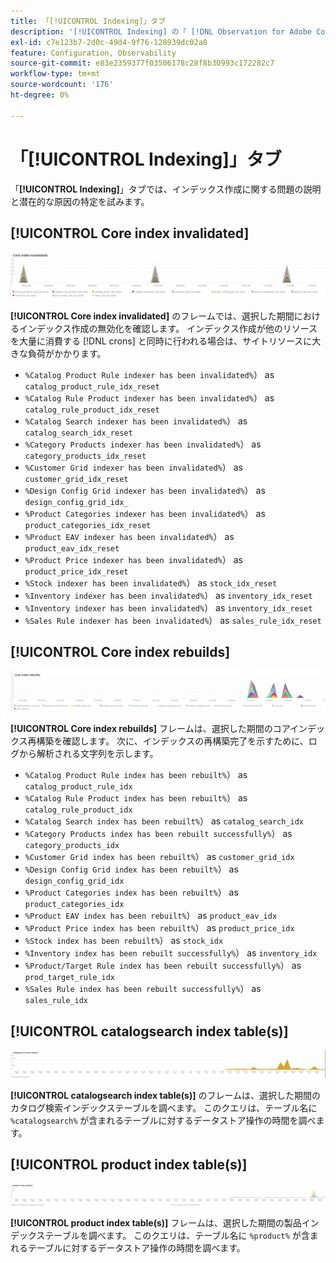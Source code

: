 ```yaml
---
title: 「[!UICONTROL Indexing]」タブ
description: '[!UICONTROL Indexing] の「 [!DNL Observation for Adobe Commerce]」タブについて説明します。'
exl-id: c7e123b7-2d0c-49d4-9f76-128939dc02a8
feature: Configuration, Observability
source-git-commit: e83e2359377f03506178c28f8b30993c172282c7
workflow-type: tm+mt
source-wordcount: '176'
ht-degree: 0%

---
```


# 「[!UICONTROL Indexing]」タブ

「**[!UICONTROL Indexing]**」タブでは、インデックス作成に関する問題の説明と潜在的な原因の特定を試みます。

## [!UICONTROL Core index invalidated]

![ コアインデックスが無効化されました ](../../assets/tools/observation-for-adobe-commerce/indexing-tab-1.jpg)

**[!UICONTROL Core index invalidated]** のフレームでは、選択した期間におけるインデックス作成の無効化を確認します。 インデックス作成が他のリソースを大量に消費する [!DNL crons] と同時に行われる場合は、サイトリソースに大きな負荷がかかります。

* `%Catalog Product Rule indexer has been invalidated%`） as `catalog_product_rule_idx_reset`
* `%Catalog Rule Product indexer has been invalidated%`） as `catalog_rule_product_idx_reset`
* `%Catalog Search indexer has been invalidated%`） as `catalog_search_idx_reset`
* `%Category Products indexer has been invalidated%`） as `category_products_idx_reset`
* `%Customer Grid indexer has been invalidated%`） as `customer_grid_idx_reset`
* `%Design Config Grid indexer has been invalidated%`） as `design_config_grid_idx_`
* `%Product Categories indexer has been invalidated%`） as `product_categories_idx_reset`
* `%Product EAV indexer has been invalidated%`） as `product_eav_idx_reset`
* `%Product Price indexer has been invalidated%`） as `product_price_idx_reset`
* `%Stock indexer has been invalidated%`） as `stock_idx_reset`
* `%Inventory indexer has been invalidated%`） as `inventory_idx_reset`
* `%Inventory indexer has been invalidated%`） as `inventory_idx_reset`
* `%Sales Rule indexer has been invalidated%`） as `sales_rule_idx_reset`

## [!UICONTROL Core index rebuilds]

![ コアインデックスの再構築 ](../../assets/tools/observation-for-adobe-commerce/indexing-tab-2.jpg)

**[!UICONTROL Core index rebuilds]** フレームは、選択した期間のコアインデックス再構築を確認します。 次に、インデックスの再構築完了を示すために、ログから解析される文字列を示します。

* `%Catalog Product Rule index has been rebuilt%`） as `catalog_product_rule_idx`
* `%Catalog Rule Product index has been rebuilt%`） as `catalog_rule_product_idx`
* `%Catalog Search index has been rebuilt%`） as `catalog_search_idx`
* `%Category Products index has been rebuilt successfully%`） as `category_products_idx`
* `%Customer Grid index has been rebuilt%`） as `customer_grid_idx`
* `%Design Config Grid index has been rebuilt%`） as `design_config_grid_idx`
* `%Product Categories index has been rebuilt%`） as `product_categories_idx`
* `%Product EAV index has been rebuilt%`） as `product_eav_idx`
* `%Product Price index has been rebuilt%`） as `product_price_idx`
* `%Stock index has been rebuilt%`） as `stock_idx`
* `%Inventory index has been rebuilt successfully%`） as `inventory_idx`
* `%Product/Target Rule index has been rebuilt successfully%`） as `prod_target_rule_idx`
* `%Sales Rule index has been rebuilt successfully%`） as `sales_rule_idx`


## [!UICONTROL catalogsearch index table(s)]

![ カタログ検索インデックス テーブル ](../../assets/tools/observation-for-adobe-commerce/indexing-tab-3.jpg)

**[!UICONTROL catalogsearch index table(s)]** のフレームは、選択した期間のカタログ検索インデックステーブルを調べます。 このクエリは、テーブル名に `%catalogsearch%` が含まれるテーブルに対するデータストア操作の時間を調べます。

## [!UICONTROL product index table(s)]

![ 製品インデックステーブル ](../../assets/tools/observation-for-adobe-commerce/indexing-tab-4.jpg)

**[!UICONTROL product index table(s)]** フレームは、選択した期間の製品インデックステーブルを調べます。 このクエリは、テーブル名に `%product%` が含まれるテーブルに対するデータストア操作の時間を調べます。
